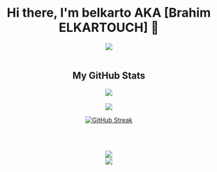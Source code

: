 <div align="center"><align="center" /> 

# Hi there, I'm belkarto AKA [Brahim ELKARTOUCH] 👋 

 
<div align="center"><img src="https://badge.mediaplus.ma/greenbinary/belkarto" align="center" /></div>  

<br/>


## My GitHub Stats
<div align="center"><img src="https://github-readme-stats.vercel.app/api?username=belkarto&show_icons=true&title_color=0891b2&text_color=ffffff&icon_color=0891b2&bg_color=1c1917&hide_border=true" align="center" /></div>  


<br/>

<div align="center"><img src="https://github-readme-stats.vercel.app/api/top-langs/?username=belkarto&layout=compact&title_color=0891b2&hide_border=true&bg_color=1c1917&langs_count=6" align="center" /></div> 

[![GitHub Streak](http://github-readme-streak-stats.herokuapp.com?user=belkarto&theme=dark&hide_border=true&border_radius=20)](https://git.io/streak-stats)


<br/><br/>
<div align="center"><img src="https://spotify-github-profile.vercel.app/api/view.svg?uid=uhg9fcsi6w7nxrsc0tuuecrmm&cover_image=true&theme=default&show_offline=false&background_color=121212&interchange=false" /></div>

<div align="center">
<img src="https://komarev.com/ghpvc/?username=belkarto&&style=flat-square" align="center" />
</div>  

</div> 
